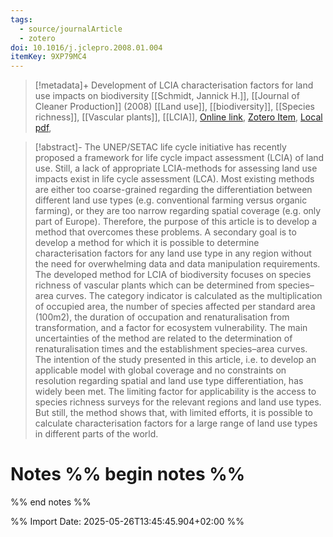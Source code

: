 ```yaml
---
tags:
  - source/journalArticle
  - zotero
doi: 10.1016/j.jclepro.2008.01.004
itemKey: 9XP79MC4
---
```

>[!metadata]+
> Development of LCIA characterisation factors for land use impacts on biodiversity
> [[Schmidt, Jannick H.]], 
> [[Journal of Cleaner Production]] (2008)
> [[Land use]], [[biodiversity]], [[Species richness]], [[Vascular plants]], [[LCIA]], 
> [Online link](https://www.sciencedirect.com/science/article/pii/S0959652608000139), [Zotero Item](zotero://select/library/items/9XP79MC4), [Local pdf](file://C:/Users/aburg/Documents/references/zotero/storage/YVVZ8HR6/Schmidt2008_DevelopmentLCIAa.pdf), 

>[!abstract]-
>The UNEP/SETAC life cycle initiative has recently proposed a framework for life cycle impact assessment (LCIA) of land use. Still, a lack of appropriate LCIA-methods for assessing land use impacts exist in life cycle assessment (LCA). Most existing methods are either too coarse-grained regarding the differentiation between different land use types (e.g. conventional farming versus organic farming), or they are too narrow regarding spatial coverage (e.g. only part of Europe). Therefore, the purpose of this article is to develop a method that overcomes these problems. A secondary goal is to develop a method for which it is possible to determine characterisation factors for any land use type in any region without the need for overwhelming data and data manipulation requirements. The developed method for LCIA of biodiversity focuses on species richness of vascular plants which can be determined from species–area curves. The category indicator is calculated as the multiplication of occupied area, the number of species affected per standard area (100m2), the duration of occupation and renaturalisation from transformation, and a factor for ecosystem vulnerability. The main uncertainties of the method are related to the determination of renaturalisation times and the establishment species–area curves. The intention of the study presented in this article, i.e. to develop an applicable model with global coverage and no constraints on resolution regarding spatial and land use type differentiation, has widely been met. The limiting factor for applicability is the access to species richness surveys for the relevant regions and land use types. But still, the method shows that, with limited efforts, it is possible to calculate characterisation factors for a large range of land use types in different parts of the world.

# Notes %% begin notes %% 
%% end notes %%




%% Import Date: 2025-05-26T13:45:45.904+02:00 %%
